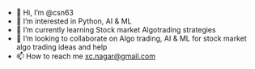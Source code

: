 - 👋 Hi, I’m @csn63
- 👀 I’m interested in Python, AI & ML
- 🌱 I’m currently learning Stock market Algotrading strategies
- 💞️ I’m looking to collaborate on Algo trading, AI & ML for stock market algo trading ideas and help
- 📫 How to reach me xc.nagar@gmail.com

<!---
csn63/csn63 is a ✨ special ✨ repository because its `README.md` (this file) appears on your GitHub profile.
You can click the Preview link to take a look at your changes.
--->
